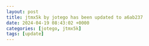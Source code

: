 ```yaml
---
layout: post
title: jtmx5k by jotego has been updated to a6ab237
date: 2024-04-19 08:43:02 +0000
categories: [jotego, jtmx5k]
tags: [update]
---
```


